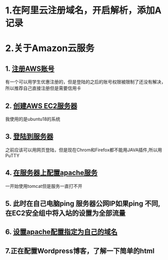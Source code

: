# 1.在阿里云注册域名，开启解析，添加A记录

# 2.关于Amazon云服务
## 1. [注册AWS账号](https://aws.amazon.com/cn/)
有一个可以用学生优惠注册的，但是登陆的之后的账号权限被限制了还没有解决，所以推荐自己直接注册但是需要信用卡

## 2. [创建AWS EC2服务器](https://docs.aws.amazon.com/zh_cn/AmazonRDS/latest/UserGuide/CHAP_Tutorials.WebServerDB.CreateWebServer.html)
我使用的是ubuntu18的系统

## 3. [登陆到服务器](https://docs.aws.amazon.com/zh_cn/AWSEC2/latest/UserGuide/AccessingInstancesLinux.html)
之前应该可以用网页登陆，但是现在Chrom和Firefox都不能用JAVA插件,所以用PuTTY

## 4. [在服务器上配置apache服务](https://www.howtoing.com/how-to-install-linux-apache-mysql-php-lamp-stack-ubuntu-18-04)
一开始使用tomcat但是服务一直打不开

## 5. 此时在自己电脑ping 服务器公网IP如果ping 不同,在EC2安全组中将入站的设置为全部流量

## 6. [设置apache配置指定为自己的域名](https://blog.csdn.net/aa3115386/article/details/50782725)

## 7.正在配置Wordpress博客，了解一下简单的html
